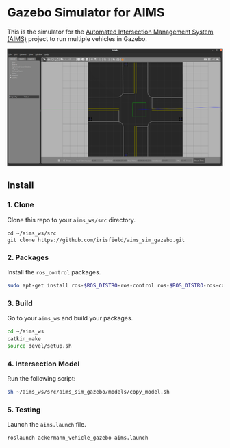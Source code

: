 # Gazebo Simulator for AIMS
This is the simulator for the [Automated Intersection Management System (AIMS)](https://github.com/igeekoutz/AIMS-HIVE) project to run multiple vehicles in Gazebo.

![Gazebo Simulator](images/aims_sim_screenshot.png)

## Install
### 1. Clone
Clone this repo to your `aims_ws/src` directory.
```
cd ~/aims_ws/src
git clone https://github.com/irisfield/aims_sim_gazebo.git
```

### 2. Packages
Install the `ros_control` packages.
```sh
sudo apt-get install ros-$ROS_DISTRO-ros-control ros-$ROS_DISTRO-ros-controllers
```

### 3. Build
Go to your `aims_ws` and build your packages.
```sh
cd ~/aims_ws
catkin_make
source devel/setup.sh
```

### 4. Intersection Model
Run the following script:
```sh
sh ~/aims_ws/src/aims_sim_gazebo/models/copy_model.sh
```

### 5. Testing
Launch the `aims.launch` file.
```sh
roslaunch ackermann_vehicle_gazebo aims.launch
```
